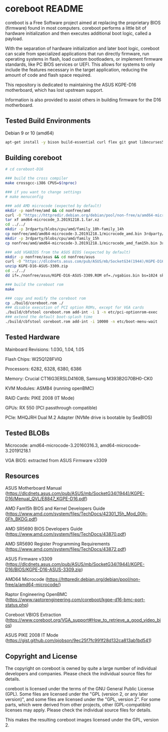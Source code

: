 coreboot README
===============

coreboot is a Free Software project aimed at replacing the proprietary BIOS
(firmware) found in most computers.  coreboot performs a little bit of
hardware initialization and then executes additional boot logic, called a
payload.

With the separation of hardware initialization and later boot logic,
coreboot can scale from specialized applications that run directly
firmware, run operating systems in flash, load custom
bootloaders, or implement firmware standards, like PC BIOS services or
UEFI. This allows for systems to only include the features necessary
in the target application, reducing the amount of code and flash space
required.

This repository is dedicated to maintaining the ASUS KGPE-D16 motherboard, which has lost upstream support.

Information is also provided to assist others in building firmware for the D16 motherboard.


Tested Build Environments
-------------------------

Debian 9 or 10 (amd64)

```bash
apt-get install -y bison build-essential curl flex git gnat libncurses5-dev m4 zlib1g-dev acpica-tools libgmp-dev libmpfr-dev libmpc-dev
```


Building coreboot
-----------------

```bash
# cd coreboot-D16

### build the cross compiler
make crossgcc-i386 CPUS=$(nproc)

### if you want to change settings
# make menuconfig

### add AMD microcode (expected by default)
mkdir -p nonfree/amd && cd nonfree/amd
curl -O "https://httpredir.debian.org/debian/pool/non-free/a/amd64-microcode/amd64-microcode_3.20191218.1.tar.xz"
tar xf amd64-microcode_3.20191218.1.tar.xz
cd ../../
mkdir -p 3rdparty/blobs/cpu/amd/family_10h-family_14h
cp nonfree/amd/amd64-microcode-3.20191218.1/microcode_amd.bin 3rdparty/blobs/cpu/amd/family_10h-family_14h/
mkdir -p 3rdparty/blobs/cpu/amd/family_15h
cp nonfree/amd/amd64-microcode-3.20191218.1/microcode_amd_fam15h.bin 3rdparty/blobs/cpu/amd/family_15h/

### add VGABIOS from the ASUS BIOS (expected by default)
mkdir -p nonfree/asus && cd nonfree/asus
curl -O "https://dlcdnets.asus.com/pub/ASUS/mb/SocketG34(1944)/KGPE-D16/BIOS/KGPE-D16-ASUS-3309.zip"
unzip KGPE-D16-ASUS-3309.zip
cd ../../
dd if=./nonfree/asus/KGPE-D16-ASUS-3309.ROM of=./vgabios.bin bs=1024 skip=1856 count=32

### build the coreboot rom
make

### copy and modify the coreboot rom
cp ./build/coreboot.rom ./
### disable execution of PCI option ROMs, except for VGA cards
./build/cbfstool coreboot.rom add-int -i 1 -n etc/pci-optionrom-exec
### extend the default boot-splash time
./build/cbfstool coreboot.rom add-int -i 10000 -n etc/boot-menu-wait
```


Tested Hardware
---------------

Mainboard Revisions: 1.03G, 1.04, 1.05

Flash Chips: W25Q128FVIQ

Processors: 6282, 6328, 6380, 6386

Memory: Crucial CT16G3ERSLD4160B, Samsung M393B2G70BH0-CK0

KVM Modules: ASMB4 (running openBMC)

RAID Cards: PIKE 2008 (IT Mode)

GPUs: RX 550 (PCI passthrough compatible)

PCIe: MHQJRH Dual M.2 Adapter (NVMe drive is bootable by SeaBIOS)


Tested BLOBs
------------

Microcode: amd64-microcode-3.20160316.3, amd64-microcode-3.20191218.1

VGA BIOS: extracted from ASUS Firmware v3309


Resources
---------

ASUS Motherboard Manual (https://dlcdnets.asus.com/pub/ASUS/mb/SocketG34(1944)/KGPE-D16/Menual_QVL/E8847_KGPE-D16.pdf)

AMD Fam15h BIOS and Kernel Developers Guide (https://www.amd.com/system/files/TechDocs/42301_15h_Mod_00h-0Fh_BKDG.pdf)

AMD SR5690 BIOS Developers Guide (https://www.amd.com/system/files/TechDocs/43870.pdf)

AMD SR5690 Register Programming Requirements (https://www.amd.com/system/files/TechDocs/43872.pdf)

ASUS Firmware v3309 (https://dlcdnets.asus.com/pub/ASUS/mb/SocketG34(1944)/KGPE-D16/BIOS/KGPE-D16-ASUS-3309.zip)

AMD64 Microcode (https://httpredir.debian.org/debian/pool/non-free/a/amd64-microcode/)

Raptor Engineering OpenBMC (https://www.raptorengineering.com/coreboot/kgpe-d16-bmc-port-status.php)

Coreboot VBIOS Extraction (https://www.coreboot.org/VGA_support#How_to_retrieve_a_good_video_bios)

ASUS PIKE 2008 IT Mode (https://gist.github.com/pjobson/9ec25f7fc991f28d132ca813ab1bd541)


Copyright and License
---------------------

The copyright on coreboot is owned by quite a large number of individual
developers and companies. Please check the individual source files for details.

coreboot is licensed under the terms of the GNU General Public License (GPL).
Some files are licensed under the "GPL (version 2, or any later version)",
and some files are licensed under the "GPL, version 2". For some parts, which
were derived from other projects, other (GPL-compatible) licenses may apply.
Please check the individual source files for details.

This makes the resulting coreboot images licensed under the GPL, version 2.
